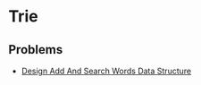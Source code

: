 # Trie

## Problems

- [Design Add And Search Words Data Structure](./001_design_add_and_search_words_data_structure)
